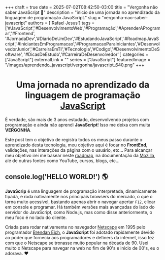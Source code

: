 +++ 
draft = true
date = 2025-07-02T08:42:50-03:00
title = "Vergonha não saber JavaScript 🫣"
description = "inicio de uma jornada no aprendizado da linguagem de programação JavaScript."
slug = "vergonha-nao-saber-javascript"
authors = ['Rafael Jesus']
tags = ['#JavaScript','#DesenvolvimentoWeb','#Programação','#AprenderAProgramar','#Frontend',
'#JornadaDev','#DiarioDeUmDev','#EstudandoJavaScript','#RoadmapJavaScript','#IniciantesEmProgramacao','#ProgramacaoParaIniciantes','#DesenvolvedorJunior','#CarreiraEmTI','#Tecnologia','#Codigo','#DesenvolvimentoDeSoftware',
'#DicasDeEstudo','#CarreiraDeDesenvolvedor'
]
categories = ["JavaScript"]
externalLink = ""
series = ["JavaScript"]
featuredImage = "/images/aprendendo_javascript/vergonha/javascript_640.png"
+++
# <center>Uma jornada no aprendizado da linguagem de programação [JavaScript](https://developer.mozilla.org/pt-BR/docs/Web/JavaScript)</center>

É verdade, são mais de 3 anos estudado, desenvolvendo projetos com programação e ainda não aprendi **JavaScript**! Isso me deixa com muita **VERGONHA**.

Este post tem o objetivo de registra todos os meus passo durante o aprendizado desta tecnologia, meu objetivo aqui é focar no **FrontEnd**, validações, nas interações da página com o usuário, etc... Para alcançar meu objetivo irei me basear neste [roadmap](https://roadmap.sh/javascript), na documentação da [Mozilla](https://developer.mozilla.org/pt-BR/docs/Web/JavaScript), alé de outras fontes como YouTube, cursos, blogs, etc...

## console.log('HELLO WORLD!') 🌎

**JavaScrip** é uma linguagem de programação interpretada, dinamicamente tipada, e roda nativamente nos principais browsers do mercado, o que o torna muito acessível, bastando apenas abrir o navegar apertar ``` F12 ```, clicar em console e programar. Há também versões mais avançadas do lado do servidor do JavaScript, como Node.js, mas como disse anteriormente, o meu foco é no lado do cliente.

Criada para rodar nativamente no navegador [Netscape](https://pt.wikipedia.org/wiki/Netscape_Navigator) em 1995 pelo programador [Brendan Eich](https://pt.wikipedia.org/wiki/Brendan_Eich), o **JavaScript** foi adotado rapidamente devido ao poder que fornecia aos programadores e definers da internet, isso fez com que o Netscape se tronasse muito popular na década de 90. Usei muito o Netscape para navegar na web no fim de 90's e inicio de 00's, eu o adorava. ❤️

